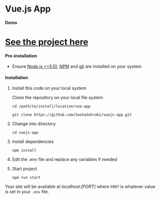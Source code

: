 # Vue.js App

#### Demo

# [See the project here](https://vue-cinema.netlify.com/)

#### Pre-installation

- Ensure [Node.js  >=5.10](https://nodejs.org/en/download/), [NPM](https://docs.npmjs.com) and [git](https://git-scm.com/book/en/v2/Getting-Started-Installing-Git) are installed on your system


#### Installation

1. Install this code on your local system
    
    Clone the repository on your local file system
    
    ```
    cd /path/to/install/location/vue-app
    
    git clone https://github.com/SashaSohrabi/vuejs-app.git

    ```  
   
2. Change into directory

    ```
    cd vuejs-app
    ```
    
3. Install dependencies

    ```
    npm install
    ```

4. Edit the .env file and replace any variables if needed
            
5. Start project

    ```
    npm run start
    ```

Your site will be available at *localhost:[PORT]* where `PORT` is whatever value is set in your `.env` file.

